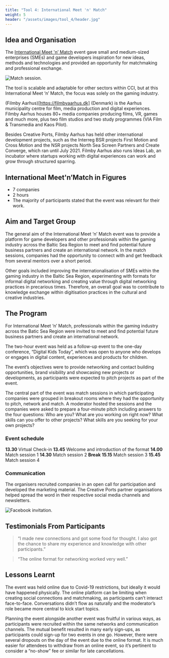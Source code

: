 ```yaml
---
title: "Tool 4: International Meet 'n' Match"
weight: 5
header: "/assets/images/tool_4/header.jpg"
---
```


## Idea and Organisation

The [International Meet 'n’ Match](https://filmbyaarhus.dk/ready-steady-match-meet-n-match-event/) event gave small and medium-sized enterprises (SMEs) and game developers inspiration for new ideas, methods and technologies and provided an opportunity for matchmaking and professional exchange.

<img src="/assets/images/tool_4/tool4_2.png" alt="Match session." />

The tool is scalable and adaptable for other sectors within CCI, but at this International Meet ‘n’ Match, the focus was solely on the gaming industry.

(Filmby Aarhus)[https://filmbyaarhus.dk] (Denmark) is the Aarhus municipality centre for film, media production and digital experiences. Filmby Aarhus houses 80+ media companies producing films, VR, games and much more, plus two film studios and two study programmes (VIA Film & Transmedia and Kaos Pilot).

Besides Creative Ports, Filmby Aarhus has held other international development projects, such as the Interreg BSR projects First Motion and Cross Motion and the NSR projects North Sea Screen Partners and Create Converge, which ran until July 2021. Filmby Aarhus also runs Ideas Lab, an incubator where startups working with digital experiences can work and grow through structured sparring.

## International Meet'n’Match in Figures

* 7 companies
* 2 hours
* The majority of participants stated that the event was relevant for their work.
 
## Aim and Target Group

The general aim of the International Meet ‘n’ Match event was to provide a platform for game developers and other professionals within the gaming industry across the Baltic Sea Region to meet and find potential future business partners and create an international network. In the match sessions, companies had the opportunity to connect with and get feedback from several mentors over a short period.

Other goals included improving the internationalisation of SMEs within the gaming industry in the Baltic Sea Region, experimenting with formats for informal digital networking and creating value through digital networking practices in precarious times. Therefore, an overall goal was to contribute to knowledge exchange within digitisation practices in the cultural and creative industries.


## The Program

For International Meet ‘n’ Match, professionals within the gaming industry across the Batic Sea Region were invited to meet and find potential future business partners and create an international network.

The two-hour event was held as a follow-up event to the one-day conference, “Digital Kids Today”, which was open to anyone who develops or engages in digital content, experiences and products for children.

The event’s objectives were to provide networking and contact building opportunities, brand visibility and showcasing new projects or developments, as participants were expected to pitch projects as part of the event.

The central part of the event was match sessions in which participating companies were grouped in breakout rooms where they had the opportunity to pitch, network and match. A moderator hosted the sessions and the companies were asked to prepare a four-minute pitch including answers to the four questions: Who are you? What are you working on right now? What skills can you offer to other projects? What skills are you seeking for your own projects?

### Event schedule

**13.30** Virtual Check-in
**13.45** Welcome and introduction of the format
**14.00** Match session 1
**14.30** Match session 2
**Break**
**15.15** Match session 3
**15.45** Match session 4


### Communication

The organisers recruited companies in an open call for participation and developed the marketing material. The Creative Ports partner organisations helped spread the word in their respective social media channels and newsletters.

<img src="/assets/images/tool_4/tool4_1.png" alt="Facebook invitation." />

## Testimonials From Participants

> “I made new connections and got some food for thought. I also got the chance to share my experience and knowledge with other participants.”

> “The online format for networking worked very well.”

## Lessons Learnt

The event was held online due to Covid-19 restrictions, but ideally it would have happened physically. The online platform can be limiting when creating social connections and matchmaking, as participants can’t interact face-to-face. Conversations didn’t flow as naturally and the moderator’s role became more central to kick start topics.

Planning the event alongside another event was fruitful in various ways, as participants were recruited within the same networks and communication channels. The mutual benefit resulted in many early sign-ups, as participants could sign-up for two events in one go. However, there were several dropouts on the day of the event due to the online format. It is much easier for attendees to withdraw from an online event, so it’s pertinent to consider a “no-show” fee or similar for late cancellations.
